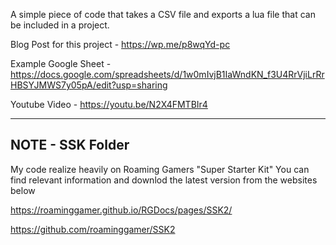 A simple piece of code that takes a CSV file and exports a lua file that can be included in a project.

Blog Post for this project - https://wp.me/p8wqYd-pc

Example Google Sheet - https://docs.google.com/spreadsheets/d/1w0mIvjB1IaWndKN_f3U4RrVjiLrRrHBSYJMWS7y05pA/edit?usp=sharing

Youtube Video - https://youtu.be/N2X4FMTBIr4

-----------------
NOTE - SSK Folder
-----------------
My code realize heavily on Roaming Gamers "Super Starter Kit"
You can find relevant information and downlod the latest version from the websites below

https://roaminggamer.github.io/RGDocs/pages/SSK2/

https://github.com/roaminggamer/SSK2
